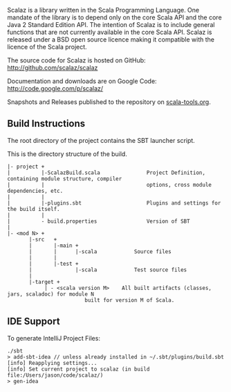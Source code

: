Scalaz is a library written in the Scala Programming Language. One mandate of the library is to depend
only on the core Scala API and the core Java 2 Standard Edition API. The intention of Scalaz is to include general
functions that are not currently available in the core Scala API. Scalaz is released under a BSD open source licence
making it compatible with the licence of the Scala project.

The source code for Scalaz is hosted on GitHub: http://github.com/scalaz/scalaz

Documentation and downloads are on Google Code: http://code.google.com/p/scalaz/

Snapshots and Releases published to the repository on [scala-tools.org](http://scala-tools.org/).

Build Instructions
------------------

The root directory of the project contains the SBT launcher script.

This is the directory structure of the build.

	|- project +
	|          |-ScalazBuild.scala               Project Definition, containing module structure, compiler
	|          |                                 options, cross module dependencies, etc.
	|          |
	|          |-plugins.sbt                     Plugins and settings for the build itself.
	|          |
	|          - build.properties                Version of SBT
	|
	|- <mod N> +
		   |-src   +
		   |       |-main +
		   |       |      |-scala            Source files
		   |       |
		   |       |-test +
		   |              |-scala            Test source files
		   |
		   |-target +
			    | - <scala version M>    All built artifacts (classes, jars, scaladoc) for module N
						     built for version M of Scala.

IDE Support
-----------

To generate IntelliJ Project Files:

	./sbt
	> add-sbt-idea // unless already installed in ~/.sbt/plugins/build.sbt
	[info] Reapplying settings...
	[info] Set current project to scalaz (in build file:/Users/jason/code/scalaz/)
	> gen-idea

